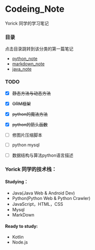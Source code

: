 # Codeing_Note

Yorick 同学的学习笔记

### 目录  

点击目录跳转到该分类的第一篇笔记

- [python_note](./python_note/%E7%B1%BB%E4%B8%8E%E5%AF%B9%E8%B1%A1.md)
- [markdown_note](./markdown_note/MarkDownPlugins.md)
- [java_note](./java_note/java泛型.md)


### TODO  

- [x] ~~静态方法与动态方法~~
- [x] ~~ORM框架~~
- [x] ~~python的魔法方法~~
- [x] ~~python的箭头函数~~
- [ ] 修图片压缩脚本
- [ ] python mysql 
- [ ] 数据结构与算法python语言描述
 

### Yorick 同学的技术栈：

#### Studying：

- Java(Java Web & Android Dev)
- Python(Python Web & Python Crawler)
- JavaScript，HTML，CSS
- Mysql
- MarkDown

#### Ready to study:

- Kotlin
- Node.js


